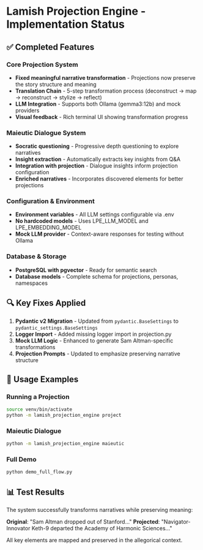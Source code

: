 # Lamish Projection Engine - Implementation Status

## ✅ Completed Features

### Core Projection System
- **Fixed meaningful narrative transformation** - Projections now preserve the story structure and meaning
- **Translation Chain** - 5-step transformation process (deconstruct → map → reconstruct → stylize → reflect)  
- **LLM Integration** - Supports both Ollama (gemma3:12b) and mock providers
- **Visual feedback** - Rich terminal UI showing transformation progress

### Maieutic Dialogue System  
- **Socratic questioning** - Progressive depth questioning to explore narratives
- **Insight extraction** - Automatically extracts key insights from Q&A
- **Integration with projection** - Dialogue insights inform projection configuration
- **Enriched narratives** - Incorporates discovered elements for better projections

### Configuration & Environment
- **Environment variables** - All LLM settings configurable via .env
- **No hardcoded models** - Uses LPE_LLM_MODEL and LPE_EMBEDDING_MODEL
- **Mock LLM provider** - Context-aware responses for testing without Ollama

### Database & Storage
- **PostgreSQL with pgvector** - Ready for semantic search
- **Database models** - Complete schema for projections, personas, namespaces

## 🔍 Key Fixes Applied

1. **Pydantic v2 Migration** - Updated from `pydantic.BaseSettings` to `pydantic_settings.BaseSettings`
2. **Logger Import** - Added missing logger import in projection.py
3. **Mock LLM Logic** - Enhanced to generate Sam Altman-specific transformations
4. **Projection Prompts** - Updated to emphasize preserving narrative structure

## 🚀 Usage Examples

### Running a Projection
```bash
source venv/bin/activate
python -m lamish_projection_engine project
```

### Maieutic Dialogue
```bash
python -m lamish_projection_engine maieutic
```

### Full Demo
```bash
python demo_full_flow.py
```

## 📊 Test Results

The system successfully transforms narratives while preserving meaning:

**Original**: "Sam Altman dropped out of Stanford..."
**Projected**: "Navigator-Innovator Keth-9 departed the Academy of Harmonic Sciences..."

All key elements are mapped and preserved in the allegorical context.